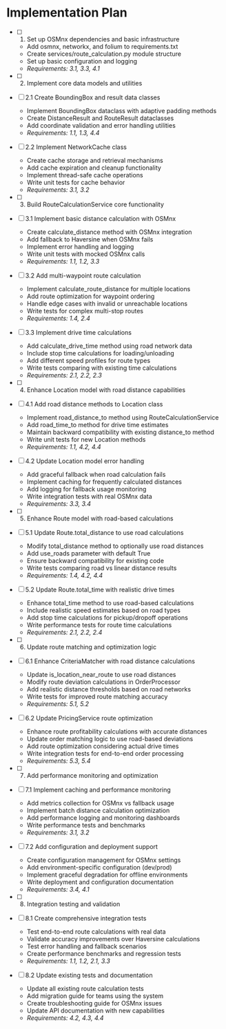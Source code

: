 # Implementation Plan

- [ ] 1. Set up OSMnx dependencies and basic infrastructure
  - Add osmnx, networkx, and folium to requirements.txt
  - Create services/route_calculation.py module structure
  - Set up basic configuration and logging
  - _Requirements: 3.1, 3.3, 4.1_

- [ ] 2. Implement core data models and utilities
- [ ] 2.1 Create BoundingBox and result data classes
  - Implement BoundingBox dataclass with adaptive padding methods
  - Create DistanceResult and RouteResult dataclasses
  - Add coordinate validation and error handling utilities
  - _Requirements: 1.1, 1.3, 4.4_

- [ ] 2.2 Implement NetworkCache class
  - Create cache storage and retrieval mechanisms
  - Add cache expiration and cleanup functionality
  - Implement thread-safe cache operations
  - Write unit tests for cache behavior
  - _Requirements: 3.1, 3.2_

- [ ] 3. Build RouteCalculationService core functionality
- [ ] 3.1 Implement basic distance calculation with OSMnx
  - Create calculate_distance method with OSMnx integration
  - Add fallback to Haversine when OSMnx fails
  - Implement error handling and logging
  - Write unit tests with mocked OSMnx calls
  - _Requirements: 1.1, 1.2, 3.3_

- [ ] 3.2 Add multi-waypoint route calculation
  - Implement calculate_route_distance for multiple locations
  - Add route optimization for waypoint ordering
  - Handle edge cases with invalid or unreachable locations
  - Write tests for complex multi-stop routes
  - _Requirements: 1.4, 2.4_

- [ ] 3.3 Implement drive time calculations
  - Add calculate_drive_time method using road network data
  - Include stop time calculations for loading/unloading
  - Add different speed profiles for route types
  - Write tests comparing with existing time calculations
  - _Requirements: 2.1, 2.2, 2.3_

- [ ] 4. Enhance Location model with road distance capabilities
- [ ] 4.1 Add road distance methods to Location class
  - Implement road_distance_to method using RouteCalculationService
  - Add road_time_to method for drive time estimates
  - Maintain backward compatibility with existing distance_to method
  - Write unit tests for new Location methods
  - _Requirements: 1.1, 4.2, 4.4_

- [ ] 4.2 Update Location model error handling
  - Add graceful fallback when road calculation fails
  - Implement caching for frequently calculated distances
  - Add logging for fallback usage monitoring
  - Write integration tests with real OSMnx data
  - _Requirements: 3.3, 3.4_

- [ ] 5. Enhance Route model with road-based calculations
- [ ] 5.1 Update Route.total_distance to use road calculations
  - Modify total_distance method to optionally use road distances
  - Add use_roads parameter with default True
  - Ensure backward compatibility for existing code
  - Write tests comparing road vs linear distance results
  - _Requirements: 1.4, 4.2, 4.4_

- [ ] 5.2 Update Route.total_time with realistic drive times
  - Enhance total_time method to use road-based calculations
  - Include realistic speed estimates based on road types
  - Add stop time calculations for pickup/dropoff operations
  - Write performance tests for route time calculations
  - _Requirements: 2.1, 2.2, 2.4_

- [ ] 6. Update route matching and optimization logic
- [ ] 6.1 Enhance CriteriaMatcher with road distance calculations
  - Update is_location_near_route to use road distances
  - Modify route deviation calculations in OrderProcessor
  - Add realistic distance thresholds based on road networks
  - Write tests for improved route matching accuracy
  - _Requirements: 5.1, 5.2_

- [ ] 6.2 Update PricingService route optimization
  - Enhance route profitability calculations with accurate distances
  - Update order matching logic to use road-based deviations
  - Add route optimization considering actual drive times
  - Write integration tests for end-to-end order processing
  - _Requirements: 5.3, 5.4_

- [ ] 7. Add performance monitoring and optimization
- [ ] 7.1 Implement caching and performance monitoring
  - Add metrics collection for OSMnx vs fallback usage
  - Implement batch distance calculation optimization
  - Add performance logging and monitoring dashboards
  - Write performance tests and benchmarks
  - _Requirements: 3.1, 3.2_

- [ ] 7.2 Add configuration and deployment support
  - Create configuration management for OSMnx settings
  - Add environment-specific configuration (dev/prod)
  - Implement graceful degradation for offline environments
  - Write deployment and configuration documentation
  - _Requirements: 3.4, 4.1_

- [ ] 8. Integration testing and validation
- [ ] 8.1 Create comprehensive integration tests
  - Test end-to-end route calculations with real data
  - Validate accuracy improvements over Haversine calculations
  - Test error handling and fallback scenarios
  - Create performance benchmarks and regression tests
  - _Requirements: 1.1, 1.2, 2.1, 3.3_

- [ ] 8.2 Update existing tests and documentation
  - Update all existing route calculation tests
  - Add migration guide for teams using the system
  - Create troubleshooting guide for OSMnx issues
  - Update API documentation with new capabilities
  - _Requirements: 4.2, 4.3, 4.4_